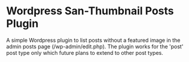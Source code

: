 # Wordpress San-Thumbnail Posts Plugin
A simple Wordpress plugin to list posts without a featured image in the admin posts page (/wp-admin/edit.php). The plugin works for the 'post' post type only which future plans to extend to other post types.
